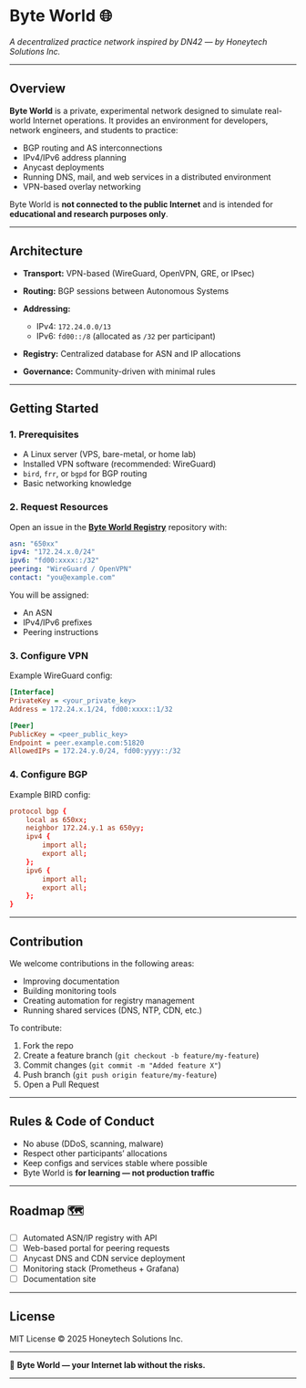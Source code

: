 # Byte World 🌐

*A decentralized practice network inspired by DN42 — by Honeytech Solutions Inc.*

---

## Overview

**Byte World** is a private, experimental network designed to simulate real-world Internet operations.
It provides an environment for developers, network engineers, and students to practice:

* BGP routing and AS interconnections
* IPv4/IPv6 address planning
* Anycast deployments
* Running DNS, mail, and web services in a distributed environment
* VPN-based overlay networking

Byte World is **not connected to the public Internet** and is intended for **educational and research purposes only**.

---

## Architecture

* **Transport:** VPN-based (WireGuard, OpenVPN, GRE, or IPsec)
* **Routing:** BGP sessions between Autonomous Systems
* **Addressing:**

  * IPv4: `172.24.0.0/13`
  * IPv6: `fd00::/8` (allocated as `/32` per participant)
* **Registry:** Centralized database for ASN and IP allocations
* **Governance:** Community-driven with minimal rules

---

## Getting Started

### 1. Prerequisites

* A Linux server (VPS, bare-metal, or home lab)
* Installed VPN software (recommended: WireGuard)
* `bird`, `frr`, or `bgpd` for BGP routing
* Basic networking knowledge

### 2. Request Resources

Open an issue in the **[Byte World Registry](#)** repository with:

```yaml
asn: "650xx"
ipv4: "172.24.x.0/24"
ipv6: "fd00:xxxx::/32"
peering: "WireGuard / OpenVPN"
contact: "you@example.com"
```

You will be assigned:

* An ASN
* IPv4/IPv6 prefixes
* Peering instructions

### 3. Configure VPN

Example WireGuard config:

```ini
[Interface]
PrivateKey = <your_private_key>
Address = 172.24.x.1/24, fd00:xxxx::1/32

[Peer]
PublicKey = <peer_public_key>
Endpoint = peer.example.com:51820
AllowedIPs = 172.24.y.0/24, fd00:yyyy::/32
```

### 4. Configure BGP

Example BIRD config:

```conf
protocol bgp {
    local as 650xx;
    neighbor 172.24.y.1 as 650yy;
    ipv4 {
        import all;
        export all;
    };
    ipv6 {
        import all;
        export all;
    };
}
```

---

## Contribution

We welcome contributions in the following areas:

* Improving documentation
* Building monitoring tools
* Creating automation for registry management
* Running shared services (DNS, NTP, CDN, etc.)

To contribute:

1. Fork the repo
2. Create a feature branch (`git checkout -b feature/my-feature`)
3. Commit changes (`git commit -m "Added feature X"`)
4. Push branch (`git push origin feature/my-feature`)
5. Open a Pull Request

---

## Rules & Code of Conduct

* No abuse (DDoS, scanning, malware)
* Respect other participants’ allocations
* Keep configs and services stable where possible
* Byte World is **for learning — not production traffic**

---

## Roadmap 🗺️

* [ ] Automated ASN/IP registry with API
* [ ] Web-based portal for peering requests
* [ ] Anycast DNS and CDN service deployment
* [ ] Monitoring stack (Prometheus + Grafana)
* [ ] Documentation site

---

## License

MIT License © 2025 Honeytech Solutions Inc.

---

🚀 **Byte World — your Internet lab without the risks.**

---

